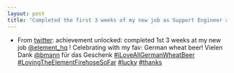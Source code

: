 ```yaml
---
layout: post
title: "Completed the first 3 weeks of my new job as Support Engineer at element.io"
---
```

* From [twitter](https://twitter.com/rtanglao/status/1340111806631538689): achievement unlocked: completed 1st 3 weeks at my new job   [@element_hq](https://twitter.com/element_hq) ! Celebrating with my fav: German wheat beer! Vielen Dank  [@bmann](https://twitter.com/bmann) für das Geschenk  [#iLoveAllGermanWheatBeer](https://twitter.com/hashtag/iLoveAllGermanWheatBeer?src=hashtag_click) [#LovingTheElementFirehoseSoFar](https://twitter.com/hashtag/LovingTheElementFirehoseSoFar?src=hashtag_click) [#lucky](https://twitter.com/hashtag/lucky?src=hashtag_click) [#thanks](https://twitter.com/hashtag/thanks?src=hashtag_click)